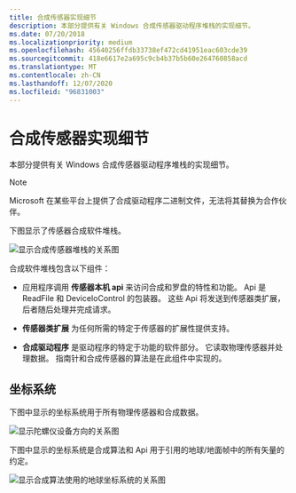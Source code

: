 ```yaml
---
title: 合成传感器实现细节
description: 本部分提供有关 Windows 合成传感器驱动程序堆栈的实现细节。
ms.date: 07/20/2018
ms.localizationpriority: medium
ms.openlocfilehash: 45640256ffdb33738ef472cd41951eac603cde39
ms.sourcegitcommit: 418e6617e2a695c9cb4b37b5b60e264760858acd
ms.translationtype: MT
ms.contentlocale: zh-CN
ms.lasthandoff: 12/07/2020
ms.locfileid: "96831003"
---
```

# <a name="fusion-sensor-implementation-details"></a>合成传感器实现细节


本部分提供有关 Windows 合成传感器驱动程序堆栈的实现细节。

>[!NOTE]
>Microsoft 在某些平台上提供了合成驱动程序二进制文件，无法将其替换为合作伙伴。

 

下图显示了传感器合成软件堆栈。

![显示合成传感器堆栈的关系图](images/fusion-sensor-stack.png)

合成软件堆栈包含以下组件：

-   应用程序调用 **传感器本机 api** 来访问合成和罗盘的特性和功能。 Api 是 ReadFile 和 DeviceIoControl 的包装器。 这些 Api 将发送到传感器类扩展，后者随后处理并完成请求。

-   **传感器类扩展** 为任何所需的特定于传感器的扩展性提供支持。

-   **合成驱动程序** 是驱动程序的特定于功能的软件部分。 它读取物理传感器并处理数据。 指南针和合成传感器的算法是在此组件中实现的。

## <a name="coordinate-systems"></a>坐标系统


下图中显示的坐标系统用于所有物理传感器和合成数据。

![显示陀螺仪设备方向的关系图](images/gyroscope-orientation.png)

下图中显示的坐标系统是合成算法和 Api 用于引用的地球/地面帧中的所有矢量的约定。

![显示合成算法使用的地球坐标系统的关系图](images/earth-coordinatesystem.png)

<!--
//commenting out for now, all these links are bad.
## Data structures


The following structures and enumerations are used by the fusion data part of the logical sensor driver:

-   [**VEC3D**](./index.md)

-   [**COORDINATE\_AXIS**](./index.md)

-   [**QUATERNION**](./index.md)

-   [**MATRIX3X3**](./index.md)

-   [Fusion sensor enumerations](./index.md) and [Fusion sensor structures](./index.md) provide information about the entire sensor fusion data structure, which include the attitude (in multiple formats) and the linear acceleration, and the compass data.
-->

